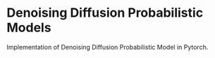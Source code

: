 # Denoising Diffusion Probabilistic Models
Implementation of Denoising Diffusion Probabilistic Model in Pytorch.
